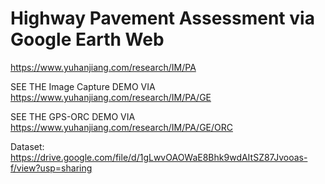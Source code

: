 # Highway Pavement Assessment via Google Earth Web
https://www.yuhanjiang.com/research/IM/PA

SEE THE Image Capture DEMO VIA https://www.yuhanjiang.com/research/IM/PA/GE

SEE THE GPS-ORC DEMO VIA https://www.yuhanjiang.com/research/IM/PA/GE/ORC

Dataset: https://drive.google.com/file/d/1gLwvOAOWaE8Bhk9wdAItSZ87Jvooas-f/view?usp=sharing
